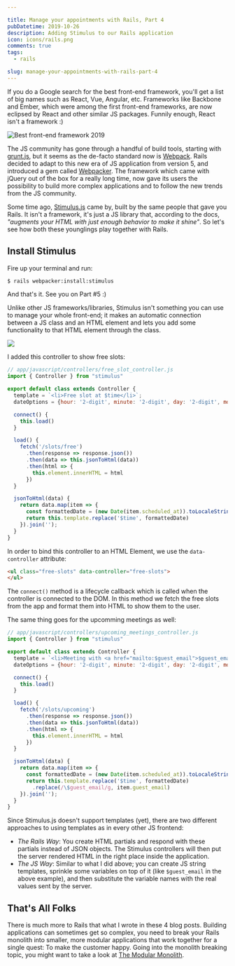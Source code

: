 ```yaml
---

title: Manage your appointments with Rails, Part 4
pubDatetime: 2019-10-26
description: Adding Stimulus to our Rails application
icon: icons/rails.png
comments: true
tags:
  - rails

slug: manage-your-appointments-with-rails-part-4
---
```


If you do a Google search for the best front-end framework, you'll get a list of big names such as React, Vue, Angular, etc. Frameworks like Backbone and Ember, which were among the first front-end frameworks, are now eclipsed by React and other similar JS packages. Funnily enough, React isn't a framework :)

![Best front-end framework 2019](https://cdn-images-1.medium.com/max/1600/1*n0QLVdzXzBZYw_TaLRO3cg.png)

The JS community has gone through a handful of build tools, starting with [grunt.js](https://gruntjs.com/), but it seems as the de-facto standard now is [Webpack](https://webpack.js.org/). Rails decided to adapt to this new era of JS application from version 5, and introduced a gem called [Webpacker](https://github.com/rails/webpacker). The framework which came with jQuery out of the box for a really long time, now gave its users the possibility to build more complex applications and to follow the new trends from the JS community.

Some time ago, [Stimulus.js](https://stimulusjs.org/) came by, built by the same people that gave you Rails. It isn't a framework, it's just a JS library that, according to the docs, _"augments your HTML with just enough behavior to make it shine"_. So let's see how both these younglings play together with Rails.

## Install Stimulus

Fire up your terminal and run:

```bash
$ rails webpacker:install:stimulus
```

And that's it. See you on Part #5 :)

Unlike other JS frameworks/libraries, Stimulus isn't something you can use to manage your whole front-end; it makes an automatic connection between a JS class and an HTML element and lets you add some functionality to that HTML element through the class.

![](https://cdn-images-1.medium.com/max/1600/1*V0aPEt6lZ64qP-3lmdjCfQ.jpeg)

I added this controller to show free slots:

```js
// app/javascript/controllers/free_slot_controller.js
import { Controller } from "stimulus"

export default class extends Controller {
  template = `<li>Free slot at $time</li>`;
  dateOptions = {hour: '2-digit', minute: '2-digit', day: '2-digit', month: 'short', year: 'numeric'};

  connect() {
    this.load()
  }

  load() {
    fetch('/slots/free')
      .then(response => response.json())
      .then(data => this.jsonToHtml(data))
      .then(html => {
        this.element.innerHTML = html
      })
  }

  jsonToHtml(data) {
    return data.map(item => {
      const formattedDate = (new Date(item.scheduled_at)).toLocaleString('en-US', this.dateOptions)
      return this.template.replace('$time', formattedDate)
    }).join('');
  }
}
```

In order to bind this controller to an HTML Element, we use the `data-controller` attribute:

```html
<ul class="free-slots" data-controller="free-slots">
</ul>
```

The `connect()` method is a lifecycle callback which is called when the controller is connected to the DOM. In this method we fetch the free slots from the app and format them into HTML to show them to the user.

The same thing goes for the upcomming meetings as well:

```js
// app/javascript/controllers/upcoming_meetings_controller.js
import { Controller } from "stimulus"

export default class extends Controller {
  template = `<li>Meeting with <a href="mailto:$guest_email">$guest_email</a> at $time</li>`;
  dateOptions = {hour: '2-digit', minute: '2-digit', day: '2-digit', month: 'short', year: 'numeric'};

  connect() {
    this.load()
  }

  load() {
    fetch('/slots/upcoming')
      .then(response => response.json())
      .then(data => this.jsonToHtml(data))
      .then(html => {
        this.element.innerHTML = html
      })
  }

  jsonToHtml(data) {
    return data.map(item => {
      const formattedDate = (new Date(item.scheduled_at)).toLocaleString('en-US', this.dateOptions)
      return this.template.replace('$time', formattedDate)
        .replace(/\$guest_email/g, item.guest_email)
    }).join('');
  }
}
```

Since Stimulus.js doesn't support templates (yet), there are two different approaches to using templates as in every other JS frontend:

 - _The Rails Way_: You create HTML partials and respond with these partials instead of JSON objects. The Stimulus controllers will then put the server rendered HTML in the right place inside the application.
 - _The JS Way_: Similar to what I did above; you can create JS string templates, sprinkle some variables on top of it (like `$guest_email` in the above example), and then substitute the variable names with the real values sent by the server.

## That's All Folks

There is much more to Rails that what I wrote in these 4 blog posts. Building applications can sometimes get so complex, you need to break your Rails monolith into smaller, more modular applications that work together for a single quest: To make the customer happy. Going into the monolith breaking topic, you might want to take a look at [The Modular Monolith](https://medium.com/@dan_manges/the-modular-monolith-rails-architecture-fb1023826fc4).
